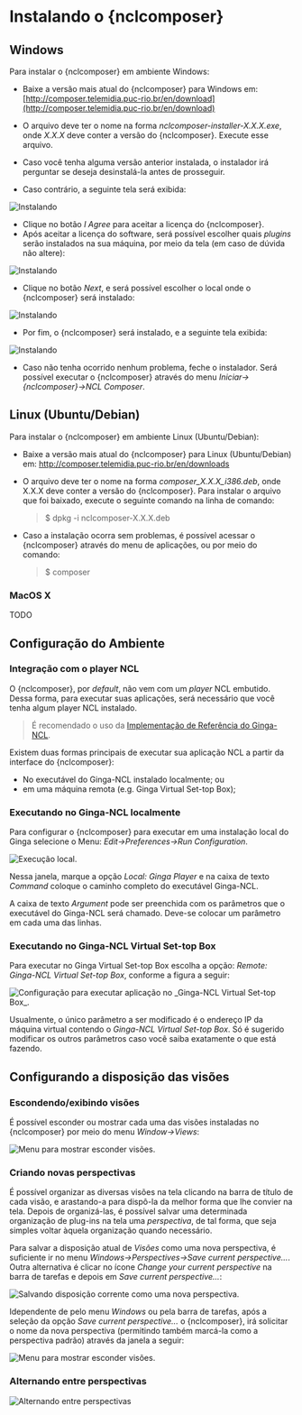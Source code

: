 # Instalando o {nclcomposer}
## Windows

Para instalar o {nclcomposer} em ambiente Windows:

  * Baixe a versão mais atual do {nclcomposer} para Windows em:
    [http://composer.telemidia.puc-rio.br/en/download](http://composer.telemidia.puc-rio.br/en/download)

  * O arquivo deve ter o nome na forma _nclcomposer-installer-X.X.X.exe_, onde
    _X.X.X_ deve conter a versão do {nclcomposer}. Execute esse arquivo.

  * Caso você tenha alguma versão anterior instalada, o instalador irá
    perguntar se deseja desinstalá-la antes de prosseguir.

  * Caso contrário, a seguinte tela será exibida:

![](../img/cap3_install_1.png "Instalando")

  * Clique no botão _I Agree_ para aceitar a licença do {nclcomposer}.
  * Após aceitar a licença do software, será possível escolher quais _plugins_
    serão instalados na sua máquina, por meio da tela (em caso de dúvida não
    altere):

![](../img/cap3_install_2.png "Instalando")

  * Clique no botão _Next_, e será possível escolher o local onde o
	{nclcomposer} será instalado:

![](../img/cap3_install_3.png "Instalando")

  * Por fim, o {nclcomposer} será instalado, e a seguinte tela exibida:
  
![](../img/cap3_install_4.png "Instalando")

  * Caso não tenha ocorrido nenhum problema, feche o instalador. Será possível 
    executar o {nclcomposer} através do menu _Iniciar->{nclcomposer}->NCL 
    Composer_.

## Linux (Ubuntu/Debian)

Para instalar o {nclcomposer} em ambiente Linux (Ubuntu/Debian):

  * Baixe a versão mais atual do {nclcomposer} para Linux (Ubuntu/Debian) em:
    http://composer.telemidia.puc-rio.br/en/downloads
  * O arquivo deve ter o nome na forma _composer_X.X.X_i386.deb_, onde
    X.X.X deve conter a versão do {nclcomposer}. Para instalar o arquivo que foi
    baixado, execute o seguinte comando na linha de comando:

    > $ dpkg -i nclcomposer-X.X.X.deb

  * Caso a instalação ocorra sem problemas, é possível acessar o
    {nclcomposer} através do menu de aplicações, ou por meio do comando:

	> $ composer

### MacOS X

TODO
<!--
// Instalando um player NCL
// ~~~~~~~~~~~~~~~~~~~~~~~~
// O {nclcomposer}, por _default_, não vem com um _player_ NCL embutido. Dessa
// forma, para executar suas aplicações, será necessário que você tenha algum
// player NCL instalado.
// 
// É recomendado o uso da Implementação de Referência do
// http://www.ginga.org.br[Ginga-NCL]. As subseções a seguir detalham como
// instalar a Implementação de Referência do Ginga-NCL nos principais sistemas
// operacionais.
// 
// Implementação de Referência do Ginga-NCL
// ^^^^^^^^^^^^^^^^^^^^^^^^^^^^^^^^^^^^^^^^
// .Windows
// [NOTE]
// ========
// Para instalar o _Ginga4Windows_ (versão da implementação de referência do
// Ginga-NCL para a plataforma Windows):
// 
//  . Baixe a versão mais atual do _Ginga4Windows_ em:
// 	http://www.gingancl.org.br/en/ferramentas.
// 	. O arquivo deve ter o nome da forma _ginga-v.X.X.X-win32.exe_, onde _X.X.X_
// 	informa a versão mais atual. Execute esse arquivo e a seguinte tela deve
// 	aparecer:
// 
// 	TODO: Image.
// 
// 	. Caso a máquina na qual está instalando, não tenha as dependências
// 	necessárias o instalador irá automaticamente baixá-las da Internet.
// 
// Possíveis problemas::
// TODO
// ========
// 
// .Linux
// [NOTE]
// ======
// Até o momento da escrita deste manual ainda não existe um instalador da
// Implementação de Referência para a plataforma Linux. Sendo assim, caso deseje
// instalá-lo em uma máquina com sistema operacional Linux será necessário
// baixar e compilar o código-fonte.
// 
// Mais informações podem ser encontradas em:
// http://svn.softwarepublico.gov.br/trac/ginga/wiki/Building_Wiki_GingaNCL.
// ======
// 
// .MacOS X
// [NOTE]
// ========
// Até o momento da escrita deste manual ainda não existe um instalador da
// Implementação de Referência para a plataforma MacOS X. Sendo assim, caso
// deseje instalá-lo em uma máquina com sistema operacional MacOS X será
// necessário baixar e compilar o código-fonte.
// 
// Mais informações podem ser encontradas em:
// http://svn.softwarepublico.gov.br/trac/ginga/wiki/Building_Wiki_GingaNCL.
// ========
// 
// Ginga-NCL Virtual Set-top box
// ^^^^^^^^^^^^^^^^^^^^^^^^^^^^^
// .Windows
// [NOTE]
// ========
// TODO
// ========
// 
// .Linux (Ubuntu/Debian)
// [NOTE]
// ========
// TODO
// ========
// 
// .MacOS X
-->

## Configuração do Ambiente ##
### Integração com o player NCL ###

O {nclcomposer}, por _default_, não vem com um _player_ NCL embutido. Dessa
forma, para executar suas aplicações, será necessário que você tenha algum
player NCL instalado.

  > É recomendado o uso da [Implementação de Referência do
  > Ginga-NCL](http://www.ginga.org.br).


Existem duas formas principais de executar sua aplicação NCL a partir da
interface do {nclcomposer}:

 * No executável do Ginga-NCL instalado localmente; ou
 * em uma máquina remota (e.g. Ginga Virtual Set-top Box);


### Executando no Ginga-NCL localmente ###
Para configurar o {nclcomposer} para executar em uma instalação local do Ginga
selecione o Menu: _Edit->Preferences->Run Configuration_.

![](../img/nclcomposer-run-config-local.png "Execução local.")

Nessa janela, marque a opção _Local: Ginga Player_ e na caixa de texto
_Command_ coloque o caminho completo do executável Ginga-NCL.

A caixa de texto _Argument_ pode ser preenchida com os parâmetros que o
executável do Ginga-NCL será chamado. Deve-se colocar um parâmetro em cada
uma das linhas.

### Executando no Ginga-NCL Virtual Set-top Box ###
Para executar no Ginga Virtual Set-top Box escolha a opção: _Remote: Ginga-NCL
Virtual Set-top Box_, conforme a figura a seguir:

![](../img/nclcomposer-run-config-remote.png "Configuração para executar aplicação no _Ginga-NCL Virtual Set-top Box_.")

Usualmente, o único parâmetro a ser modificado é o endereço IP da máquina
virtual contendo o _Ginga-NCL Virtual Set-top Box_. Só é sugerido modificar os
outros parâmetros caso você saiba exatamente o que está fazendo.

## Configurando a disposição das visões ##

### Escondendo/exibindo visões ###
É possível esconder ou mostrar cada uma das visões instaladas no {nclcomposer}
por meio do menu _Window->Views_:

![](../img/nclcomposer-menu-hide-show-views.png "Menu para mostrar esconder visões.")

### Criando novas perspectivas ###

É possível organizar as diversas visões na tela clicando na barra de
título de cada visão, e arastando-a para dispô-la da melhor forma que lhe 
convier na tela. Depois de organizá-las, é possível salvar uma determinada
organização de plug-ins na tela uma *perspectiva*, de tal forma, que seja 
simples voltar àquela organização quando necessário.

Para salvar a disposição atual de _Visões_ como uma nova perspectiva, é
suficiente ir no menu _Windows->Perspectives->Save current perspective..._.
Outra alternativa é clicar no ícone _Change your current perspective_ na barra
de tarefas e depois em _Save current perspective..._:

![](../img/nclcomposer-save-perspective-1.png "Salvando disposição corrente como uma nova perspectiva.")

Idependente de pelo menu _Windows_ ou pela barra de tarefas, após a seleção da
opção _Save current perspective..._ o {nclcomposer}, irá solicitar o nome da
nova perspectiva (permitindo também marcá-la como a perspectiva padrão) através 
da janela a seguir:

![](../img/nclcomposer-save-perspective-2.png "Menu para mostrar esconder visões.")

### Alternando entre perspectivas ###

![](../img/nclcomposer-save-perspective-3.png "Alternando entre perspectivas")

